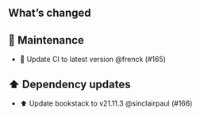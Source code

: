 ## What’s changed

## 🧰 Maintenance

- 🚀 Update CI to latest version @frenck (#165)

## ⬆️ Dependency updates

- ⬆️ Update bookstack to v21.11.3 @sinclairpaul (#166)
